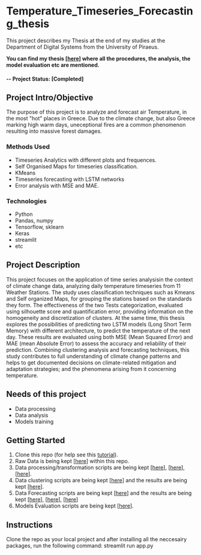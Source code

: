 # Temperature_Timeseries_Forecasting_thesis
This project describes my Thesis at the end of my studies at the Department of Digital Systems from the University of Piraeus. 

**You can find my thesis [[here](https://drive.google.com/file/d/1Tnk10NN9U4IVu2aws_tsfsCEu3rigMHj/view?usp=sharing)] where all the procedures, the analysis, the model evaluation etc
are mentioned.**


#### -- Project Status: [Completed]

## Project Intro/Objective
The purpose of this project is to analyze and forecast air Temperature, in the most "hot" places in Greece. Due to the climate change, but 
also Greece marking high warm days, uneceptional fires are a common phenomenon resulting into massive forest damages.

### Methods Used
* Timeseries Analytics with different plots and frequences.
* Self Organised Maps for timeseries classification.
* KMeans
* Timeseries forecasting with LSTM networks
* Error analysis with MSE and MAE.

### Technologies
* Python
* Pandas, numpy
* Tensorflow, sklearn
* Keras
* streamlit
* etc 

## Project Description
This project focuses on the application of time series analysisin the context of climate change data, analyzing daily temperature timeseries from 11 Weather Stations. The study uses
classification techniques such as Kmeans and Self organized Maps, for grouping the stations based on the standards they form. The effectiveness of the two Tests categorization, evaluated using silhouette score and quantification error,
providing information on the homogeneity and discretization of clusters. At the same time, this thesis explores the possibilities of predicting two LSTM models (Long Short Term Memory) with different architecture, to predict the
temperature of the next day. These results are evaluated using both MSE (Mean Squared Error) and MAE (mean Absolute Error) to assess the accuracy and reliability of their prediction. Combining
clustering analysis and forecasting techniques, this study contributes to full understanding of climate change patterns and helps to get documented decisions on climate-related mitigation and adaptation strategies; and
the phenomena arising from it concerning temperature.

## Needs of this project

- Data processing
- Data analysis
- Models training

## Getting Started

1. Clone this repo (for help see this [tutorial](https://help.github.com/articles/cloning-a-repository/)).
2. Raw Data is being kept [[here](https://github.com/StefanatouGerasimina/Temperature_Timeseries_Forecasting_thesis/tree/main/daily_temperature)] within this repo.
3. Data processing/transformation scripts are being kept [[here](https://github.com/StefanatouGerasimina/Temperature_Timeseries_Forecasting_thesis/blob/main/analysis.py)], [[here](https://github.com/StefanatouGerasimina/Temperature_Timeseries_Forecasting_thesis/blob/main/preprocesing.py)],[[here](https://github.com/StefanatouGerasimina/Temperature_Timeseries_Forecasting_thesis/blob/main/normalization.py)].
4. Data clustering scripts are being kept [[here](https://github.com/StefanatouGerasimina/Temperature_Timeseries_Forecasting_thesis/blob/main/clustering.py)] and the results are being kept [[here](https://github.com/StefanatouGerasimina/Temperature_Timeseries_Forecasting_thesis/tree/main/clustering_evaluation)].
5. Data Forecasting scripts are being kept [[here](https://github.com/StefanatouGerasimina/Temperature_Timeseries_Forecasting_thesis/blob/main/forecasting.py)] and the results are being kept [[here](https://github.com/StefanatouGerasimina/Temperature_Timeseries_Forecasting_thesis/tree/main/lstm_new_results)], [[here](https://github.com/StefanatouGerasimina/Temperature_Timeseries_Forecasting_thesis/tree/main/lstm_new_results_final)], [[here](https://github.com/StefanatouGerasimina/Temperature_Timeseries_Forecasting_thesis/tree/main/plots)]
6. Models Evaluation scripts are being kept [[here](https://github.com/StefanatouGerasimina/Temperature_Timeseries_Forecasting_thesis/blob/main/models_evaluation.py)].


## Instructions
Clone the repo as your local project and after installing all the neccesairy packages, run the following command: streamlit run app.py



